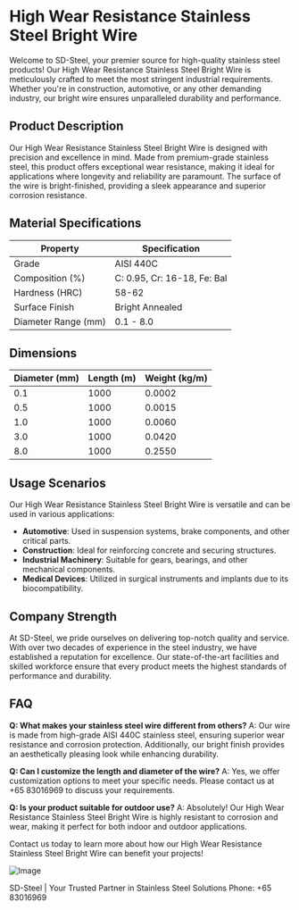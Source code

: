 # High Wear Resistance Stainless Steel Bright Wire

Welcome to SD-Steel, your premier source for high-quality stainless steel products! Our High Wear Resistance Stainless Steel Bright Wire is meticulously crafted to meet the most stringent industrial requirements. Whether you're in construction, automotive, or any other demanding industry, our bright wire ensures unparalleled durability and performance.

## Product Description
Our High Wear Resistance Stainless Steel Bright Wire is designed with precision and excellence in mind. Made from premium-grade stainless steel, this product offers exceptional wear resistance, making it ideal for applications where longevity and reliability are paramount. The surface of the wire is bright-finished, providing a sleek appearance and superior corrosion resistance.

## Material Specifications
| Property                | Specification                   |
|-------------------------|---------------------------------|
| Grade                   | AISI 440C                       |
| Composition (%)         | C: 0.95, Cr: 16-18, Fe: Bal    |
| Hardness (HRC)          | 58-62                           |
| Surface Finish          | Bright Annealed                 |
| Diameter Range (mm)     | 0.1 - 8.0                       |

## Dimensions
| Diameter (mm) | Length (m) | Weight (kg/m) |
|---------------|------------|---------------|
| 0.1           | 1000       | 0.0002        |
| 0.5           | 1000       | 0.0015        |
| 1.0           | 1000       | 0.0060        |
| 3.0           | 1000       | 0.0420        |
| 8.0           | 1000       | 0.2550        |

## Usage Scenarios
Our High Wear Resistance Stainless Steel Bright Wire is versatile and can be used in various applications:
- **Automotive**: Used in suspension systems, brake components, and other critical parts.
- **Construction**: Ideal for reinforcing concrete and securing structures.
- **Industrial Machinery**: Suitable for gears, bearings, and other mechanical components.
- **Medical Devices**: Utilized in surgical instruments and implants due to its biocompatibility.

## Company Strength
At SD-Steel, we pride ourselves on delivering top-notch quality and service. With over two decades of experience in the steel industry, we have established a reputation for excellence. Our state-of-the-art facilities and skilled workforce ensure that every product meets the highest standards of performance and durability.

## FAQ
**Q: What makes your stainless steel wire different from others?**
A: Our wire is made from high-grade AISI 440C stainless steel, ensuring superior wear resistance and corrosion protection. Additionally, our bright finish provides an aesthetically pleasing look while enhancing durability.

**Q: Can I customize the length and diameter of the wire?**
A: Yes, we offer customization options to meet your specific needs. Please contact us at +65 83016969 to discuss your requirements.

**Q: Is your product suitable for outdoor use?**
A: Absolutely! Our High Wear Resistance Stainless Steel Bright Wire is highly resistant to corrosion and wear, making it perfect for both indoor and outdoor applications.

Contact us today to learn more about how our High Wear Resistance Stainless Steel Bright Wire can benefit your projects!

![Image](https://github.com/user-attachments/assets/2567258e-e124-4816-932d-1809bd27ef0b)

SD-Steel | Your Trusted Partner in Stainless Steel Solutions
Phone: +65 83016969